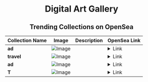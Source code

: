 <div align="center">

# Digital Art Gallery

## Trending Collections on OpenSea

| Collection Name                       | Image                                                                                     | Description                       | OpenSea Link                                                                                          |
|---------------------------------------|-------------------------------------------------------------------------------------------|-----------------------------------|--------------------------------------------------------------------------------------------------------|
| **ad** | ![Image](https://i.seadn.io/s/raw/files/25986322166fe1e1d1eb426a869818d5.jpg?w=500&auto=format?w=200&auto=format) |  | <details><summary>Link</summary>[ad](https://opensea.io/collection/ad-455)</details> |
| **travel** | ![Image](https://i.seadn.io/s/raw/files/2be704301ddadb0e8d33d750d0ac881d.jpg?w=500&auto=format?w=200&auto=format) |  | <details><summary>Link</summary>[travel](https://opensea.io/collection/travel-595)</details> |
| **ad** | ![Image](https://i.seadn.io/s/raw/files/49a00f438b0c2c02d508aa962f3242db.jpg?w=500&auto=format?w=200&auto=format) |  | <details><summary>Link</summary>[ad](https://opensea.io/collection/ad-454)</details> |
| **T** | ![Image](https://i.seadn.io/s/raw/files/996913debefdf1bfb635c222ad2c92ea.jpg?w=500&auto=format?w=200&auto=format) |  | <details><summary>Link</summary>[T](https://opensea.io/collection/t-2414)</details> |

</div>